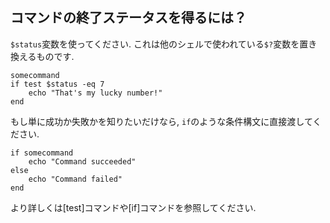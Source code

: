 ## コマンドの終了ステータスを得るには？

`$status`変数を使ってください.
これは他のシェルで使われている`$?`変数を置き換えるものです.

```fish
somecommand
if test $status -eq 7
    echo "That's my lucky number!"
end
```

もし単に成功か失敗かを知りたいだけなら, `if`のような条件構文に直接渡してください.

```fish
if somecommand
    echo "Command succeeded"
else
    echo "Command failed"
end
```

より詳しくは[test]コマンドや[if]コマンドを参照してください.

